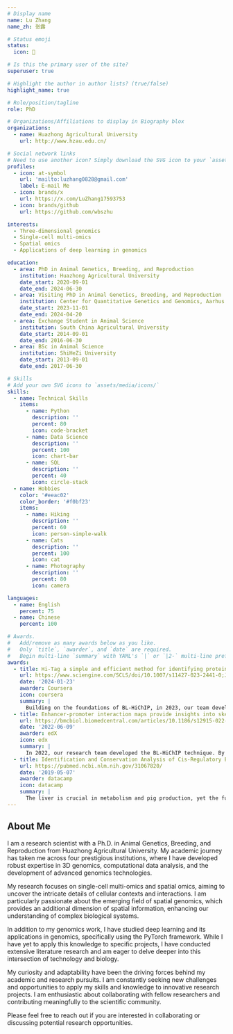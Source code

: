 ```yaml
---
# Display name
name: Lu Zhang
name_zh: 张露

# Status emoji
status:
  icon: 🎨

# Is this the primary user of the site?
superuser: true

# Highlight the author in author lists? (true/false)
highlight_name: true

# Role/position/tagline
role: PhD

# Organizations/Affiliations to display in Biography blox
organizations:
  - name: Huazhong Agricultural University
    url: http://www.hzau.edu.cn/

# Social network links
# Need to use another icon? Simply download the SVG icon to your `assets/media/icons/` folder.
profiles:
  - icon: at-symbol
    url: 'mailto:luzhang0828@gmail.com'
    label: E-mail Me
  - icon: brands/x
    url: https://x.com/LuZhang17593753
  - icon: brands/github
    url: https://github.com/wbszhu

interests:
  - Three-dimensional genomics
  - Single-cell multi-omics
  - Spatial omics
  - Applications of deep learning in genomics

education:
  - area: PhD in Animal Genetics, Breeding, and Reproduction
    institution: Huazhong Agricultural University
    date_start: 2020-09-01
    date_end: 2024-06-30
  - area: Visiting PhD in Animal Genetics, Breeding, and Reproduction
    institution: Center for Quantitative Genetics and Genomics, Aarhus University
    date_start: 2023-11-01
    date_end: 2024-04-20
  - area: Exchange Student in Animal Science
    institution: South China Agricultural University
    date_start: 2014-09-01
    date_end: 2016-06-30
  - area: BSc in Animal Science
    institution: ShiHeZi University
    date_start: 2013-09-01
    date_end: 2017-06-30

# Skills
# Add your own SVG icons to `assets/media/icons/`
skills:
  - name: Technical Skills
    items:
      - name: Python
        description: ''
        percent: 80
        icon: code-bracket
      - name: Data Science
        description: ''
        percent: 100
        icon: chart-bar
      - name: SQL
        description: ''
        percent: 40
        icon: circle-stack
  - name: Hobbies
    color: '#eeac02'
    color_border: '#f0bf23'
    items:
      - name: Hiking
        description: ''
        percent: 60
        icon: person-simple-walk
      - name: Cats
        description: ''
        percent: 100
        icon: cat
      - name: Photography
        description: ''
        percent: 80
        icon: camera

languages:
  - name: English
    percent: 75
  - name: Chinese
    percent: 100

# Awards.
#   Add/remove as many awards below as you like.
#   Only `title`, `awarder`, and `date` are required.
#   Begin multi-line `summary` with YAML's `|` or `|2-` multi-line prefix and indent 2 spaces below.
awards:
  - title: Hi-Tag a simple and efficient method for identifying protein-mediated long-range chromatin interactions with low cell numbers
    url: https://www.sciengine.com/SCLS/doi/10.1007/s11427-023-2441-0;JSESSIONID=621f95e0-29ae-4c98-8b27-5aabb650fd6b
    date: '2024-01-23'
    awarder: Coursera
    icon: coursera
    summary: |
      Building on the foundations of BL-HiChIP, in 2023, our team developed Hi-Tag, a new chromatin spatial conformation capture technology tailored for low-cell-number samples. This technology simplifies the experimental process and optimizes the data processing method. It only requires 100,000 cells and allows for the identification of high-confidence chromatin loops mediated by specific histones or transcription factors without the need for additional ChIP-Seq/CUT&Tag data. The Hi-Tag technology was presented through a poster at the 10th International Conference on 3D Genomics in Hangzhou, Zhejiang, where it received appreciation from many researchers.
  - title: Enhancer-promoter interaction maps provide insights into skeletal muscle-related traits in pig genome
    url: https://bmcbiol.biomedcentral.com/articles/10.1186/s12915-022-01322-2
    date: '2022-06-09'
    awarder: edX
    icon: edx
    summary: |
      In 2022, our research team developed the BL-HiChIP technique. By applying this technology in conjunction with GRID-seq and GWAS data, we successfully identified functional genetic variants associated with key agricultural traits, such as KLF6 (related to days to 100 kg), MXRA8 (related to lean meat percentage), and TAF11 (related to loin muscle depth). 
  - title: Identification and Conservation Analysis of Cis-Regulatory Elements in Pig Liver
    url: https://pubmed.ncbi.nlm.nih.gov/31067820/
    date: '2019-05-07'
    awarder: datacamp
    icon: datacamp
    summary: |
      The liver is crucial in metabolism and pig production, yet the functional annotation of pig liver's noncoding regions is underexplored. We identified 102,373 cis-regulatory elements in pig liver, including enhancers, promoters, super-enhancers, and broad H3K4me3 domains, and highlighted 26 core transcription regulatory factors. Our findings showed similarities between pig, human, and cattle cis-regulatory elements. Although only ~30% of pig liver enhancers are functionally conserved in human liver tissue, ~78% of pig liver enhancer orthologues can function in other human tissues. We observed that genes associated with super-enhancers have a higher conservation rate, with ~54% of core regulatory factors being consistent across the liver of these species. This study provides a valuable resource for future gene regulatory research in pigs and enhances our understanding of cis-regulatory element functions across mammals.
---
```


## About Me
I am a research scientist with a Ph.D. in Animal Genetics, Breeding, and Reproduction from Huazhong Agricultural University. My academic journey has taken me across four prestigious institutions, where I have developed robust expertise in 3D genomics, computational data analysis, and the development of advanced genomics technologies.

My research focuses on single-cell multi-omics and spatial omics, aiming to uncover the intricate details of cellular contexts and interactions. I am particularly passionate about the emerging field of spatial genomics, which provides an additional dimension of spatial information, enhancing our understanding of complex biological systems.

In addition to my genomics work, I have studied deep learning and its applications in genomics, specifically using the PyTorch framework. While I have yet to apply this knowledge to specific projects, I have conducted extensive literature research and am eager to delve deeper into this intersection of technology and biology.

My curiosity and adaptability have been the driving forces behind my academic and research pursuits. I am constantly seeking new challenges and opportunities to apply my skills and knowledge to innovative research projects. I am enthusiastic about collaborating with fellow researchers and contributing meaningfully to the scientific community.

Please feel free to reach out if you are interested in collaborating or discussing potential research opportunities.
